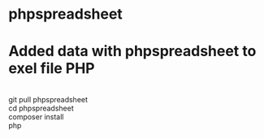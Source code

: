 # phpspreadsheet
<h1>Added data with phpspreadsheet to exel file PHP</h1>
<br>git pull phpspreadsheet
<br>cd phpspreadsheet
<br>composer install
<br>php